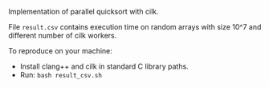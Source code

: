 Implementation of parallel quicksort with cilk.

File `result.csv` contains execution time on random arrays with size 10^7 and different number of cilk workers.  

To reproduce on your machine: 
 - Install clang++ and cilk in standard C library paths.
 - Run: `bash result_csv.sh`
